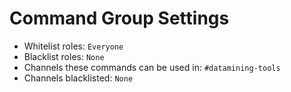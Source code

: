 # Command Group Settings
- Whitelist roles: `Everyone`
- Blacklist roles: `None`
- Channels these commands can be used in: `#datamining-tools`
- Channels blacklisted: `None`